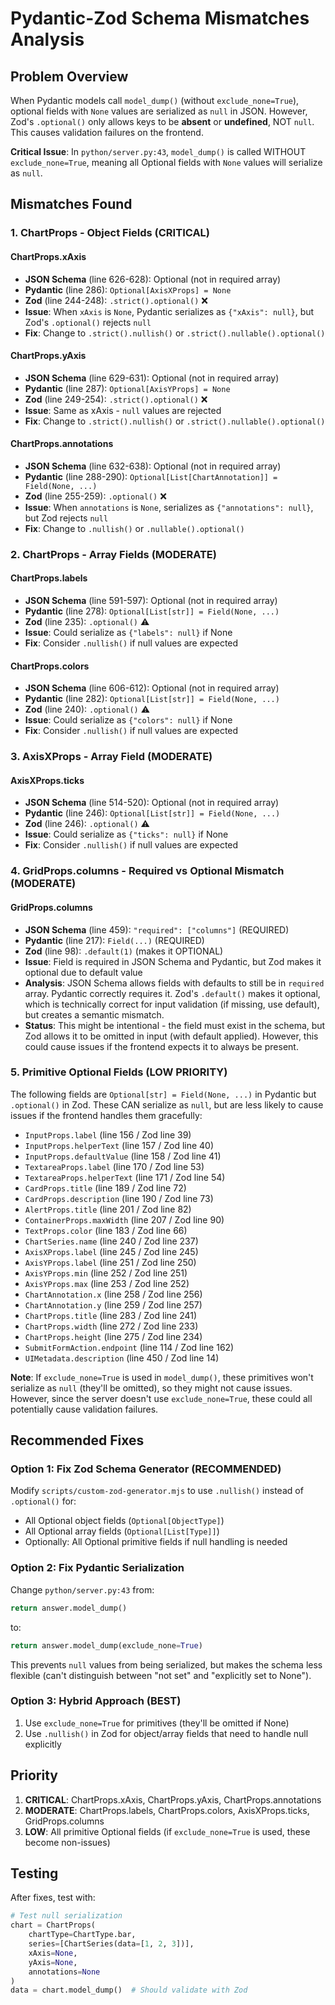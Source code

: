# Pydantic-Zod Schema Mismatches Analysis

## Problem Overview

When Pydantic models call `model_dump()` (without `exclude_none=True`), optional fields with `None` values are serialized as `null` in JSON. However, Zod's `.optional()` only allows keys to be **absent** or **undefined**, NOT `null`. This causes validation failures on the frontend.

**Critical Issue**: In `python/server.py:43`, `model_dump()` is called WITHOUT `exclude_none=True`, meaning all Optional fields with `None` values will serialize as `null`.

## Mismatches Found

### 1. ChartProps - Object Fields (CRITICAL)

#### ChartProps.xAxis
- **JSON Schema** (line 626-628): Optional (not in required array)
- **Pydantic** (line 286): `Optional[AxisXProps] = None`
- **Zod** (line 244-248): `.strict().optional()` ❌
- **Issue**: When `xAxis` is `None`, Pydantic serializes as `{"xAxis": null}`, but Zod's `.optional()` rejects `null`
- **Fix**: Change to `.strict().nullish()` or `.strict().nullable().optional()`

#### ChartProps.yAxis
- **JSON Schema** (line 629-631): Optional (not in required array)
- **Pydantic** (line 287): `Optional[AxisYProps] = None`
- **Zod** (line 249-254): `.strict().optional()` ❌
- **Issue**: Same as xAxis - `null` values are rejected
- **Fix**: Change to `.strict().nullish()` or `.strict().nullable().optional()`

#### ChartProps.annotations
- **JSON Schema** (line 632-638): Optional (not in required array)
- **Pydantic** (line 288-290): `Optional[List[ChartAnnotation]] = Field(None, ...)`
- **Zod** (line 255-259): `.optional()` ❌
- **Issue**: When `annotations` is `None`, serializes as `{"annotations": null}`, but Zod rejects `null`
- **Fix**: Change to `.nullish()` or `.nullable().optional()`

### 2. ChartProps - Array Fields (MODERATE)

#### ChartProps.labels
- **JSON Schema** (line 591-597): Optional (not in required array)
- **Pydantic** (line 278): `Optional[List[str]] = Field(None, ...)`
- **Zod** (line 235): `.optional()` ⚠️
- **Issue**: Could serialize as `{"labels": null}` if None
- **Fix**: Consider `.nullish()` if null values are expected

#### ChartProps.colors
- **JSON Schema** (line 606-612): Optional (not in required array)
- **Pydantic** (line 282): `Optional[List[str]] = Field(None, ...)`
- **Zod** (line 240): `.optional()` ⚠️
- **Issue**: Could serialize as `{"colors": null}` if None
- **Fix**: Consider `.nullish()` if null values are expected

### 3. AxisXProps - Array Field (MODERATE)

#### AxisXProps.ticks
- **JSON Schema** (line 514-520): Optional (not in required array)
- **Pydantic** (line 246): `Optional[List[str]] = Field(None, ...)`
- **Zod** (line 246): `.optional()` ⚠️
- **Issue**: Could serialize as `{"ticks": null}` if None
- **Fix**: Consider `.nullish()` if null values are expected

### 4. GridProps.columns - Required vs Optional Mismatch (MODERATE)

#### GridProps.columns
- **JSON Schema** (line 459): `"required": ["columns"]` (REQUIRED)
- **Pydantic** (line 217): `Field(...)` (REQUIRED)
- **Zod** (line 98): `.default(1)` (makes it OPTIONAL)
- **Issue**: Field is required in JSON Schema and Pydantic, but Zod makes it optional due to default value
- **Analysis**: JSON Schema allows fields with defaults to still be in `required` array. Pydantic correctly requires it. Zod's `.default()` makes it optional, which is technically correct for input validation (if missing, use default), but creates a semantic mismatch.
- **Status**: This might be intentional - the field must exist in the schema, but Zod allows it to be omitted in input (with default applied). However, this could cause issues if the frontend expects it to always be present.

### 5. Primitive Optional Fields (LOW PRIORITY)

The following fields are `Optional[str] = Field(None, ...)` in Pydantic but `.optional()` in Zod. These CAN serialize as `null`, but are less likely to cause issues if the frontend handles them gracefully:

- `InputProps.label` (line 156 / Zod line 39)
- `InputProps.helperText` (line 157 / Zod line 40)
- `InputProps.defaultValue` (line 158 / Zod line 41)
- `TextareaProps.label` (line 170 / Zod line 53)
- `TextareaProps.helperText` (line 171 / Zod line 54)
- `CardProps.title` (line 189 / Zod line 72)
- `CardProps.description` (line 190 / Zod line 73)
- `AlertProps.title` (line 201 / Zod line 82)
- `ContainerProps.maxWidth` (line 207 / Zod line 90)
- `TextProps.color` (line 183 / Zod line 66)
- `ChartSeries.name` (line 240 / Zod line 237)
- `AxisXProps.label` (line 245 / Zod line 245)
- `AxisYProps.label` (line 251 / Zod line 250)
- `AxisYProps.min` (line 252 / Zod line 251)
- `AxisYProps.max` (line 253 / Zod line 252)
- `ChartAnnotation.x` (line 258 / Zod line 256)
- `ChartAnnotation.y` (line 259 / Zod line 257)
- `ChartProps.title` (line 283 / Zod line 241)
- `ChartProps.width` (line 272 / Zod line 233)
- `ChartProps.height` (line 275 / Zod line 234)
- `SubmitFormAction.endpoint` (line 114 / Zod line 162)
- `UIMetadata.description` (line 450 / Zod line 14)

**Note**: If `exclude_none=True` is used in `model_dump()`, these primitives won't serialize as `null` (they'll be omitted), so they might not cause issues. However, since the server doesn't use `exclude_none=True`, these could all potentially cause validation failures.

## Recommended Fixes

### Option 1: Fix Zod Schema Generator (RECOMMENDED)
Modify `scripts/custom-zod-generator.mjs` to use `.nullish()` instead of `.optional()` for:
- All Optional object fields (`Optional[ObjectType]`)
- All Optional array fields (`Optional[List[Type]]`)
- Optionally: All Optional primitive fields if null handling is needed

### Option 2: Fix Pydantic Serialization
Change `python/server.py:43` from:
```python
return answer.model_dump()
```
to:
```python
return answer.model_dump(exclude_none=True)
```

This prevents `null` values from being serialized, but makes the schema less flexible (can't distinguish between "not set" and "explicitly set to None").

### Option 3: Hybrid Approach (BEST)
1. Use `exclude_none=True` for primitives (they'll be omitted if None)
2. Use `.nullish()` in Zod for object/array fields that need to handle null explicitly

## Priority

1. **CRITICAL**: ChartProps.xAxis, ChartProps.yAxis, ChartProps.annotations
2. **MODERATE**: ChartProps.labels, ChartProps.colors, AxisXProps.ticks, GridProps.columns
3. **LOW**: All primitive Optional fields (if `exclude_none=True` is used, these become non-issues)

## Testing

After fixes, test with:
```python
# Test null serialization
chart = ChartProps(
    chartType=ChartType.bar,
    series=[ChartSeries(data=[1, 2, 3])],
    xAxis=None,
    yAxis=None,
    annotations=None
)
data = chart.model_dump()  # Should validate with Zod
```

